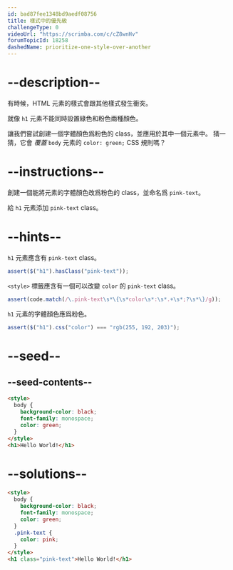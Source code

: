 ```yaml
---
id: bad87fee1348bd9aedf08756
title: 樣式中的優先級
challengeType: 0
videoUrl: "https://scrimba.com/c/cZ8wnHv"
forumTopicId: 18258
dashedName: prioritize-one-style-over-another
---
```


# --description--

有時候，HTML 元素的樣式會跟其他樣式發生衝突。

就像 `h1` 元素不能同時設置綠色和粉色兩種顏色。

讓我們嘗試創建一個字體顏色爲粉色的 class，並應用於其中一個元素中。 猜一猜，它會 _覆蓋_ `body` 元素的 `color: green;` CSS 規則嗎？

# --instructions--

創建一個能將元素的字體顏色改爲粉色的 class，並命名爲 `pink-text`。

給 `h1` 元素添加 `pink-text` class。

# --hints--

`h1` 元素應含有 `pink-text` class。

```js
assert($("h1").hasClass("pink-text"));
```

`<style>` 標籤應含有一個可以改變 `color` 的 `pink-text` class。

```js
assert(code.match(/\.pink-text\s*\{\s*color\s*:\s*.+\s*;?\s*\}/g));
```

`h1` 元素的字體顏色應爲粉色。

```js
assert($("h1").css("color") === "rgb(255, 192, 203)");
```

# --seed--

## --seed-contents--

```html
<style>
  body {
    background-color: black;
    font-family: monospace;
    color: green;
  }
</style>
<h1>Hello World!</h1>
```

# --solutions--

```html
<style>
  body {
    background-color: black;
    font-family: monospace;
    color: green;
  }
  .pink-text {
    color: pink;
  }
</style>
<h1 class="pink-text">Hello World!</h1>
```

